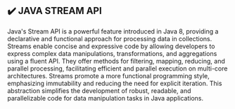 
## :heavy_check_mark: **JAVA STREAM API**
Java's Stream API is a powerful feature introduced in Java 8, providing a declarative and functional approach for processing data in collections.
Streams enable concise and expressive code by allowing developers to express complex data manipulations, transformations, and aggregations using a fluent API. 
They offer methods for filtering, mapping, reducing, and parallel processing, facilitating efficient and parallel execution on multi-core architectures. 
Streams promote a more functional programming style, emphasizing immutability and reducing the need for explicit iteration. 
This abstraction simplifies the development of robust, readable, and parallelizable code for data manipulation tasks in Java applications.
